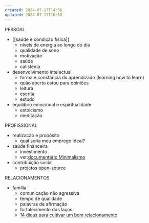 ```yaml
---
created: 2024-07-17T14:58
updated: 2024-07-17T16:18
---
```

PESSOAL
- [[saúde e condição física]]
	- níveis de energia ao longo do dia
	- qualidade de sono
	- motivação
	- saúde
	- calistenia
- desenvolvimento intelectual
	- forma e constância do aprendizado (learning how to learn)
	- quão aberto estou para opiniões
	- leitura
	- escrita
	- estudo
- equilíbrio emocional e espiritualidade
	- estoicismo
	- meditação

PROFISSIONAL
- realização e propósito
	- qual seria meu emprego ideal?
- saúde financeira
	- investimento
	- ver:[documentário Minimalismo](https://www.netflix.com/title/80114460) 
- contribuição social
	- projetos open-source

RELACIONAMENTOS
- família
	- comunicação não agressiva
	- tempo de qualidade
	- palavras de afirmação
	- fortalecimento dos laços
	- [14 dicas para cultivar um bom relacionamento](https://www.eusemfronteiras.com.br/14-dicas-para-cultivar-um-bom-relacionamento-amoroso/)
